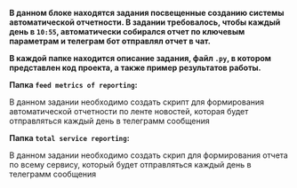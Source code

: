 **В данном блоке находятся задания посвещенные созданию системы автоматической отчетности. В задании требовалось, чтобы каждый день в `10:55`, автоматически собирался
отчет по ключевым параметрам и телеграм бот отправлял отчет в чат.**


**В каждой папке находится описание задания, файл `.py`, в котором представлен код проекта, а также пример результатов работы.**

**Папка `feed metrics of reporting`:**

В данном задании необходимо создать скрипт для формирования автоматической отчетности по ленте новостей, которая будет отправляться каждый день в телеграмм сообщения


**Папка `total service reporting`:**

В данном задании необходимо создать скрип для формирования отчета по всему сервису, который будет отправляться каждый день в телеграмм сообщения
